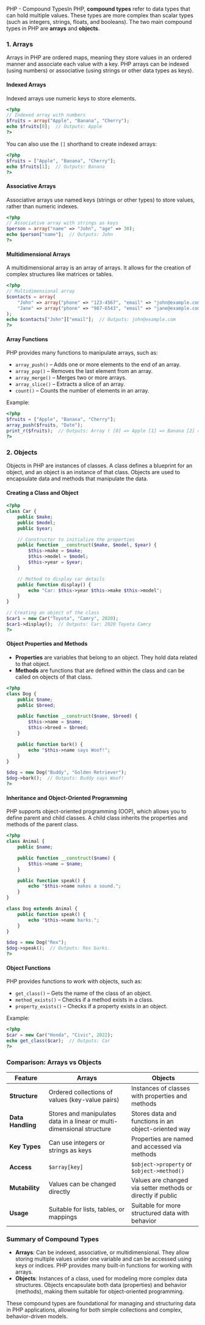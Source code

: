 PHP - Compound TypesIn PHP, **compound types** refer to data types that can hold multiple values. These types are more complex than scalar types (such as integers, strings, floats, and booleans). The two main compound types in PHP are **arrays** and **objects**.

### 1. **Arrays**

Arrays in PHP are ordered maps, meaning they store values in an ordered manner and associate each value with a key. PHP arrays can be indexed (using numbers) or associative (using strings or other data types as keys).

#### **Indexed Arrays**
Indexed arrays use numeric keys to store elements.

```php
<?php
// Indexed array with numbers
$fruits = array("Apple", "Banana", "Cherry");
echo $fruits[0];  // Outputs: Apple
?>
```

You can also use the `[]` shorthand to create indexed arrays:

```php
<?php
$fruits = ["Apple", "Banana", "Cherry"];
echo $fruits[1];  // Outputs: Banana
?>
```

#### **Associative Arrays**
Associative arrays use named keys (strings or other types) to store values, rather than numeric indexes.

```php
<?php
// Associative array with strings as keys
$person = array("name" => "John", "age" => 30);
echo $person["name"];  // Outputs: John
?>
```

#### **Multidimensional Arrays**
A multidimensional array is an array of arrays. It allows for the creation of complex structures like matrices or tables.

```php
<?php
// Multidimensional array
$contacts = array(
    "John" => array("phone" => "123-4567", "email" => "john@example.com"),
    "Jane" => array("phone" => "987-6543", "email" => "jane@example.com")
);
echo $contacts["John"]["email"];  // Outputs: john@example.com
?>
```

#### **Array Functions**
PHP provides many functions to manipulate arrays, such as:

- `array_push()` – Adds one or more elements to the end of an array.
- `array_pop()` – Removes the last element from an array.
- `array_merge()` – Merges two or more arrays.
- `array_slice()` – Extracts a slice of an array.
- `count()` – Counts the number of elements in an array.

Example:

```php
<?php
$fruits = ["Apple", "Banana", "Cherry"];
array_push($fruits, "Date");
print_r($fruits);  // Outputs: Array ( [0] => Apple [1] => Banana [2] => Cherry [3] => Date )
?>
```

### 2. **Objects**

Objects in PHP are instances of classes. A class defines a blueprint for an object, and an object is an instance of that class. Objects are used to encapsulate data and methods that manipulate the data.

#### **Creating a Class and Object**

```php
<?php
class Car {
    public $make;
    public $model;
    public $year;

    // Constructor to initialize the properties
    public function __construct($make, $model, $year) {
        $this->make = $make;
        $this->model = $model;
        $this->year = $year;
    }

    // Method to display car details
    public function display() {
        echo "Car: $this->year $this->make $this->model";
    }
}

// Creating an object of the class
$car1 = new Car("Toyota", "Camry", 2020);
$car1->display();  // Outputs: Car: 2020 Toyota Camry
?>
```

#### **Object Properties and Methods**
- **Properties** are variables that belong to an object. They hold data related to that object.
- **Methods** are functions that are defined within the class and can be called on objects of that class.

```php
<?php
class Dog {
    public $name;
    public $breed;

    public function __construct($name, $breed) {
        $this->name = $name;
        $this->breed = $breed;
    }

    public function bark() {
        echo "$this->name says Woof!";
    }
}

$dog = new Dog("Buddy", "Golden Retriever");
$dog->bark();  // Outputs: Buddy says Woof!
?>
```

#### **Inheritance and Object-Oriented Programming**
PHP supports object-oriented programming (OOP), which allows you to define parent and child classes. A child class inherits the properties and methods of the parent class.

```php
<?php
class Animal {
    public $name;

    public function __construct($name) {
        $this->name = $name;
    }

    public function speak() {
        echo "$this->name makes a sound.";
    }
}

class Dog extends Animal {
    public function speak() {
        echo "$this->name barks.";
    }
}

$dog = new Dog("Rex");
$dog->speak();  // Outputs: Rex barks.
?>
```

#### **Object Functions**
PHP provides functions to work with objects, such as:

- `get_class()` – Gets the name of the class of an object.
- `method_exists()` – Checks if a method exists in a class.
- `property_exists()` – Checks if a property exists in an object.

Example:

```php
<?php
$car = new Car("Honda", "Civic", 2022);
echo get_class($car);  // Outputs: Car
?>
```

### **Comparison: Arrays vs Objects**

| Feature             | **Arrays**                          | **Objects**                           |
|---------------------|-------------------------------------|---------------------------------------|
| **Structure**        | Ordered collections of values (key-value pairs) | Instances of classes with properties and methods |
| **Data Handling**    | Stores and manipulates data in a linear or multi-dimensional structure | Stores data and functions in an object-oriented way |
| **Key Types**        | Can use integers or strings as keys | Properties are named and accessed via methods |
| **Access**           | `$array[key]`                       | `$object->property` or `$object->method()` |
| **Mutability**       | Values can be changed directly     | Values are changed via setter methods or directly if public |
| **Usage**            | Suitable for lists, tables, or mappings | Suitable for more structured data with behavior |

### **Summary of Compound Types**

- **Arrays**: Can be indexed, associative, or multidimensional. They allow storing multiple values under one variable and can be accessed using keys or indices. PHP provides many built-in functions for working with arrays.
- **Objects**: Instances of a class, used for modeling more complex data structures. Objects encapsulate both data (properties) and behavior (methods), making them suitable for object-oriented programming.

These compound types are foundational for managing and structuring data in PHP applications, allowing for both simple collections and complex, behavior-driven models.
